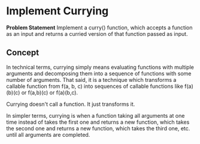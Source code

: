 # Implement Currying

**Problem Statement** Implement a curry() function, which accepts a function as an input and returns a curried version of that function passed as input.

## Concept

In technical terms, currying simply means evaluating functions with multiple arguments and decomposing them into a sequence of functions with some number of arguments. That said, it is a technique which transforms a callable function from f(a, b, c) into sequences of callable functions like f(a)(b)(c) or f(a,b)(c) or f(a)(b,c).

Currying doesn't call a function. It just transforms it.

In simpler terms, currying is when a function taking all arguments at one time instead of takes the first one and returns a new function, which takes the second one and returns a new function, which takes the third one, etc. until all arguments are completed.